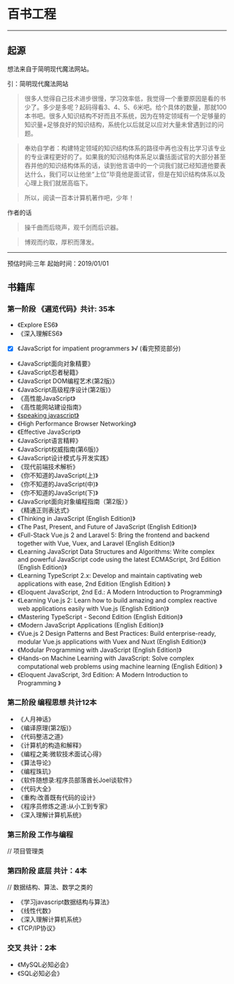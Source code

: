 # 百书工程

----------
## 起源
想法来自于简明现代魔法网站。

引：简明现代魔法网站
> 很多人觉得自己技术进步很慢，学习效率低，我觉得一个重要原因是看的书少了。多少是多呢？起码得看3、4、5、6米吧。给个具体的数量，那就100本书吧。很多人知识结构不好而且不系统，因为在特定领域有一个足够量的知识量+足够良好的知识结构，系统化以后就足以应对大量未曾遇到过的问题。

> 奉劝自学者：构建特定领域的知识结构体系的路径中再也没有比学习该专业的专业课程更好的了。如果我的知识结构体系足以囊括面试官的大部分甚至吞并他的知识结构体系的话，读到他言语中的一个词我们就已经知道他要表达什么，我们可以让他坐“上位”毕竟他是面试官，但是在知识结构体系以及心理上我们就居高临下。

> 所以，阅读一百本计算机著作吧，少年！

作者的话
> 操千曲而后晓声，观千剑而后识器。

> 博观而约取，厚积而薄发。

----------
预估时间:三年
起始时间：2019/01/01


## 书籍库
### 第一阶段 《遍览代码》共计: 35本
* 《Explore ES6》
* 《深入理解ES6》
* [x] 《JavaScript for impatient programmers 》√ (看完预览部分)
* 《JavaScript面向对象精要》
* 《JavaScript忍者秘籍》
* 《JavaScript DOM编程艺术(第2版)》
* 《JavaScript高级程序设计(第2版)》
* 《高性能JavaScript》
* 《高性能网站建设指南》
* [《speaking javascript》](http://speakingjs.com/es5/index.html)
* 《High Performance Browser Networking》
* 《Effective JavaScript》
* 《JavaScript语言精粹》
* 《JavaScript权威指南(第6版)》
* 《JavaScript设计模式与开发实践》
* 《现代前端技术解析》
* 《你不知道的JavaScript(上)》
* 《你不知道的JavaScript(中)》
* 《你不知道的JavaScript(下)》
* 《JavaScript面向对象编程指南（第2版）》
* 《精通正则表达式》
* 《Thinking in JavaScript (English Edition)》
* 《The Past, Present, and Future of JavaScript (English Edition)》
* 《Full-Stack Vue.js 2 and Laravel 5: Bring the frontend and backend together with Vue, Vuex, and Laravel (English Edition)》
* 《Learning JavaScript Data Structures and Algorithms: Write complex and powerful JavaScript code using the latest ECMAScript, 3rd Edition (English Edition)》
* 《Learning TypeScript 2.x: Develop and maintain captivating web applications with ease, 2nd Edition (English Edition) 》
* 《Eloquent JavaScript, 2nd Ed.: A Modern Introduction to Programming》
* 《Learning Vue.js 2: Learn how to build amazing and complex reactive web applications easily with Vue.js (English Edition)》
* 《Mastering TypeScript - Second Edition (English Edition)》
* 《Modern JavaScript Applications (English Edition)》
* 《Vue.js 2 Design Patterns and Best Practices: Build enterprise-ready, modular Vue.js applications with Vuex and Nuxt (English Edition)》
* 《Modular Programming with JavaScript (English Edition)》
* 《Hands-on Machine Learning with JavaScript: Solve complex computational web problems using machine learning (English Edition) 》
* 《Eloquent JavaScript, 3rd Edition: A Modern Introduction to Programming 》
### 第二阶段 编程思想 共计12本
* 《人月神话》
* 《编译原理(第2版)》
* 《代码整洁之道》
* 《计算机的构造和解释》
* 《编程之美:微软技术面试心得》
* 《算法导论》
* 《编程珠玑》
* 《软件随想录:程序员部落酋长Joel谈软件》
* 《代码大全》
* 《重构:改善既有代码的设计》
* 《程序员修炼之道:从小工到专家》
* 《深入理解计算机系统》

### 第三阶段 工作与编程
//	项目管理类

### 第四阶段 底层 共计：4本
//	数据结构、算法、数学之类的
* 《学习javascript数据结构与算法》
* 《线性代数》
* 《深入理解计算机系统》
* 《TCP/IP协议》

### 交叉 共计：2本
* 《MySQL必知必会》
* 《SQL必知必会》
